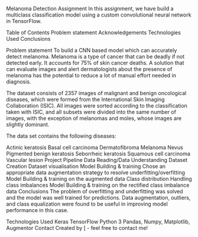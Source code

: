 Melanoma Detection Assignment
In this assignment, we have build a multiclass classification model using a custom convolutional neural network in TensorFlow.

Table of Contents
Problem statement
Acknowledgements
Technologies Used
Conclusions

Problem statement
To build a CNN based model which can accurately detect melanoma. Melanoma is a type of cancer that can be deadly if not detected early. It accounts for 75% of skin cancer deaths. A solution that can evaluate images and alert dermatologists about the presence of melanoma has the potential to reduce a lot of manual effort needed in diagnosis.

The dataset consists of 2357 images of malignant and benign oncological diseases, which were formed from the International Skin Imaging Collaboration (ISIC). All images were sorted according to the classification taken with ISIC, and all subsets were divided into the same number of images, with the exception of melanomas and moles, whose images are slightly dominant.

The data set contains the following diseases:

Actinic keratosis
Basal cell carcinoma
Dermatofibroma
Melanoma
Nevus
Pigmented benign keratosis
Seborrheic keratosis
Squamous cell carcinoma
Vascular lesion
Project Pipeline
Data Reading/Data Understanding
Dataset Creation
Dataset visualisation
Model Building & training
Chose an appropriate data augmentation strategy to resolve underfitting/overfitting
Model Building & training on the augmented data
Class distribution
Handling class imbalances
Model Building & training on the rectified class imbalance data
Conclusions
The problem of overfitting and underfitting was solved and the model was well trained for predictions. Data augmentation, outliers, and class equalization were found to be useful in improving model performance in this case.

Technologies Used
Keras
TensorFlow
Python 3
Pandas, Numpy, Matplotlib,
Augmentor
Contact
Created by [ - feel free to contact me!


<!-- Optional -->
<!-- ## License -->
<!-- This project is open source and available under the [... License](). -->

<!-- You don't have to include all sections - just the one's relevant to your project -->
